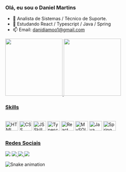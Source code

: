 ### Olá, eu sou o Daniel Martins



- 🔭 Analista de Sistemas / Técnico de Suporte.
- 🌱 Estudando React / Typescript / Java / Spring
- 📫 Email: danidiamoo1@gmail.com

<div>
  <a href="https://beacons.ai/danismartins19">
  <img height="180em" src="https://github-readme-stats.vercel.app/api?username=danismartins19&show_icons=true&theme=dark&include_all_commits=true&count_private=true"/>
  <img height="180em" src="https://github-readme-stats.vercel.app/api/top-langs/?username=danismartins19&layout=compact&langs_count=7&theme=dark"/>
 </div>
  
  <h3>Skills</h3>
  
<div style="display: inline-block; margin-right: 10px"> <br>
  <img align="center" alt="HTML Skill Daniel" height="30" width="40" src="https://cdn.jsdelivr.net/gh/devicons/devicon/icons/html5/html5-original.svg">
  <img align="center" alt="CSS Skill Daniel" height="30" width="40" src="https://cdn.jsdelivr.net/gh/devicons/devicon/icons/css3/css3-plain.svg">
  <img align="center" alt="JS Skill Daniel" height="30" width="40" src="https://cdn.jsdelivr.net/gh/devicons/devicon/icons/javascript/javascript-original.svg">
  <img align="center" alt="Typescript Skill Daniel" height="30" width="40" src="https://cdn.jsdelivr.net/gh/devicons/devicon/icons/typescript/typescript-original.svg">
  <img align="center" alt="React Skill Daniel" height="30" width="40" src="https://cdn.jsdelivr.net/gh/devicons/devicon/icons/react/react-original.svg">
  <img align="center" alt="MySQL Skill Daniel" height="30" width="40" src="https://cdn.jsdelivr.net/gh/devicons/devicon/icons/mysql/mysql-plain-wordmark.svg">
  <img align="center" alt="Java Skill Daniel" height="30" width="40" src="https://cdn.jsdelivr.net/gh/devicons/devicon/icons/java/java-original.svg">
  <img align="center" alt="Spring Skill Daniel" height="30" width="40" src="https://cdn.jsdelivr.net/gh/devicons/devicon/icons/spring/spring-original-wordmark.svg">


</div>
  
  ##
  <h3>Redes Sociais</h3>
  <div>
    <a href="https://api.whatsapp.com/send?phone=5543996746923&text=Ol%C3%A1%20Daniel,%20gostamos%20do%20seu%20portif%C3%B3lio." target="_blank"> <img src="https://img.shields.io/badge/WhatsApp-25D366?style=for-the-badge&logo=whatsapp&logoColor=white" target="_blank"></a>
    <a href="mailto:danidiamoo1@gmail.com" target="_blank"><img src="https://img.shields.io/badge/Gmail-D14836?style=for-the-badge&logo=gmail&logoColor=white" target="_blank"> </a>
    <a href="https://www.instagram.com/danismartins19/" target="_blank"><img src="https://img.shields.io/badge/Instagram-E4405F?style=for-the-badge&logo=instagram&logoColor=white" target="_blank"> </a>
    <a href="https://www.linkedin.com/in/danismartins19/" target="_blank"> <img src="https://img.shields.io/badge/LinkedIn-0077B5?style=for-the-badge&logo=linkedin&logoColor=white" target="_blank"></a>
  </div>
    
![Snake animation](https://github.com/danismartins19/danismartins19/blob/output/github-contribution-grid-snake.svg)
